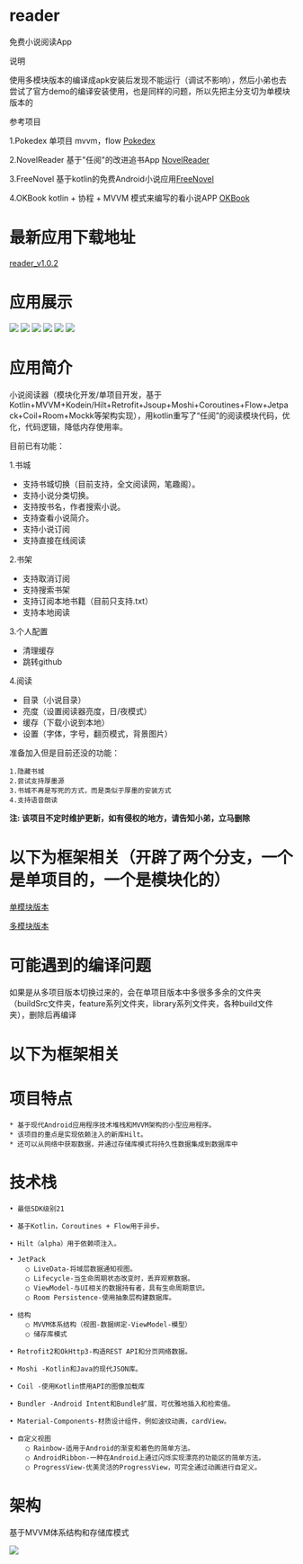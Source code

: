 # reader
免费小说阅读App

说明

使用多模块版本的编译成apk安装后发现不能运行（调试不影响），然后小弟也去尝试了官方demo的编译安装使用，也是同样的问题，所以先把主分支切为单模块版本的


参考项目

1.Pokedex 单项目 mvvm，flow [Pokedex](https://github.com/skydoves/Pokedex)

2.NovelReader 基于"任阅"的改进追书App [NovelReader](https://github.com/newbiechen1024/NovelReader)

3.FreeNovel 基于kotlin的免费Android小说应用[FreeNovel](https://github.com/lxygithub/FreeNovel) 

4.OKBook kotlin + 协程 + MVVM 模式来编写的看小说APP [OKBook](https://gitee.com/xcode_xiao/OKBook)

# 最新应用下载地址
[reader_v1.0.2](https://raw.githubusercontent.com/woodwen/reader/main/apk/reader_v1.0.2.apk)

# 应用展示

![](https://github.com/woodwen/reader/blob/main/screenshot/1.jpeg)
![](https://github.com/woodwen/reader/blob/main/screenshot/2.jpeg)
![](https://github.com/woodwen/reader/blob/main/screenshot/3.jpeg)
![](https://github.com/woodwen/reader/blob/main/screenshot/4.jpeg)
![](https://github.com/woodwen/reader/blob/main/screenshot/5.jpeg)
![](https://github.com/woodwen/reader/blob/main/screenshot/6.jpeg)


# 应用简介

小说阅读器（模块化开发/单项目开发，基于Kotlin+MVVM+Kodein/Hilt+Retrofit+Jsoup+Moshi+Coroutines+Flow+Jetpack+Coil+Room+Mockk等架构实现），用kotlin重写了“任阅”的阅读模块代码，优化，代码逻辑，降低内存使用率。

目前已有功能：

1.书城

  * 支持书城切换（目前支持，全文阅读网，笔趣阁）。
  * 支持小说分类切换。
  * 支持按书名，作者搜索小说。
  * 支持查看小说简介。
  * 支持小说订阅
  * 支持直接在线阅读
  
2.书架
  
   * 支持取消订阅
   * 支持搜索书架
   * 支持订阅本地书籍（目前只支持.txt）
   * 支持本地阅读
    
3.个人配置
  
  * 清理缓存
  * 跳转github
  
4.阅读

  * 目录（小说目录）
  * 亮度（设置阅读器亮度，日/夜模式）
  * 缓存（下载小说到本地）
  * 设置（字体，字号，翻页模式，背景图片）

准备加入但是目前还没的功能：

	1.隐藏书城
	2.尝试支持厚墨源
	3.书城不再是写死的方式，而是类似于厚墨的安装方式
	4.支持语音朗读

**注: 该项目不定时维护更新，如有侵权的地方，请告知小弟，立马删除**

# 以下为框架相关（开辟了两个分支，一个是单项目的，一个是模块化的）

   [单模块版本](https://github.com/woodwen/reader/tree/dev-single)

   [多模块版本](https://github.com/woodwen/reader/tree/dev-multiple)


# 可能遇到的编译问题

如果是从多项目版本切换过来的，会在单项目版本中多很多多余的文件夹（buildSrc文件夹，feature系列文件夹，library系列文件夹，各种build文件夹），删除后再编译

# 以下为框架相关

# 项目特点

	* 基于现代Android应用程序技术堆栈和MVVM架构的小型应用程序。
	* 该项目的重点是实现依赖注入的新库Hilt。
	* 还可以从网络中获取数据，并通过存储库模式将持久性数据集成到数据库中

# 技术栈

   	• 最低SDK级别21

   	• 基于Kotlin，Coroutines + Flow用于异步。

   	• Hilt（alpha）用于依赖项注入。

	• JetPack
	   	○ LiveData-将域层数据通知视图。
	   	○ Lifecycle-当生命周期状态改变时，丢弃观察数据。
	   	○ ViewModel-与UI相关的数据持有者，具有生命周期意识。
	   	○ Room Persistence-使用抽象层构建数据库。

   	• 结构
	   	○ MVVM体系结构（视图-数据绑定-ViewModel-模型）
	   	○ 储存库模式

   	• Retrofit2和OkHttp3-构造REST API和分页网络数据。

   	• Moshi -Kotlin和Java的现代JSON库。

   	• Coil -使用Kotlin惯用API的图像加载库

   	• Bundler -Android Intent和Bundle扩展，可优雅地插入和检索值。

   	• Material-Components-材质设计组件，例如波纹动画，cardView。

   	• 自定义视图
		○ Rainbow-适用于Android的渐变和着色的简单方法。
	   	○ AndroidRibbon-一种在Android上通过闪烁实现漂亮的功能区的简单方法。
	   	○ ProgressView-优美灵活的ProgressView，可完全通过动画进行自定义。

# 架构

   基于MVVM体系结构和存储库模式
   
   ![](https://github.com/woodwen/reader/blob/main/screenshot/mvvm.png)
